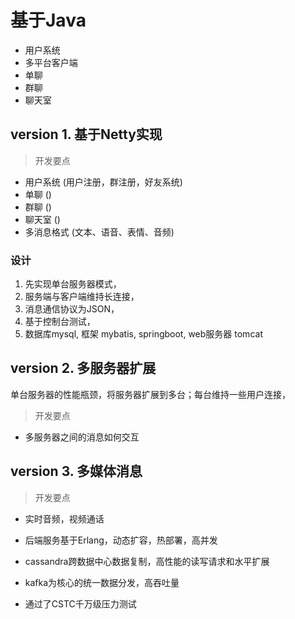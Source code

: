 #  基于Java

- 用户系统
- 多平台客户端
- 单聊
- 群聊
- 聊天室

## version 1. 基于Netty实现

> 开发要点

- 用户系统      (用户注册，群注册，好友系统)
- 单聊          ()
- 群聊          ()
- 聊天室        ()
- 多消息格式    (文本、语音、表情、音频)

### 设计

1. 先实现单台服务器模式，
2. 服务端与客户端维持长连接，
3. 消息通信协议为JSON，
4. 基于控制台测试，
5. 数据库mysql, 框架 mybatis, springboot, web服务器 tomcat

## version 2. 多服务器扩展
单台服务器的性能瓶颈，将服务器扩展到多台；每台维持一些用户连接，

> 开发要点

- 多服务器之间的消息如何交互

## version 3. 多媒体消息

> 开发要点

- 实时音频，视频通话














- 后端服务基于Erlang，动态扩容，热部署，高并发
- cassandra跨数据中心数据复制，高性能的读写请求和水平扩展
- kafka为核心的统一数据分发，高吞吐量
- 通过了CSTC千万级压力测试

































